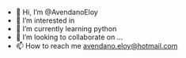 - 👋 Hi, I’m @AvendanoEloy
- 👀 I’m interested in  
- 🌱 I’m currently learning  python
- 💞️ I’m looking to collaborate on ...
- 📫 How to reach me  avendano.eloy@hotmail.com

<!---
AvendanoEloy/AvendanoEloy is a ✨ special ✨ repository because its `README.md` (this file) appears on your GitHub profile.
You can click the Preview link to take a look at your changes.
--->
